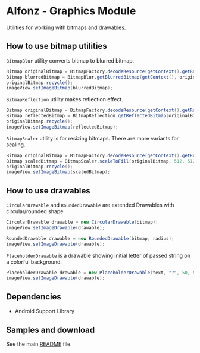Alfonz - Graphics Module
========================

Utilities for working with bitmaps and drawables.


How to use bitmap utilities
---------------------------

`BitmapBlur` utility converts bitmap to blurred bitmap.

```java
Bitmap originalBitmap = BitmapFactory.decodeResource(getContext().getResources(), R.drawable.photo);
Bitmap blurredBitmap = BitmapBlur.getBlurredBitmap(getContext(), originalBitmap);
originalBitmap.recycle();
imageView.setImageBitmap(blurredBitmap);
```

`BitmapReflection` utility makes reflection effect.

```java
Bitmap originalBitmap = BitmapFactory.decodeResource(getContext().getResources(), R.drawable.photo);
Bitmap reflectedBitmap = BitmapReflection.getReflectedBitmap(originalBitmap, 0);
originalBitmap.recycle();
imageView.setImageBitmap(reflectedBitmap);
```

`BitmapScaler` utility is for resizing bitmaps. There are more variants for scaling.

```java
Bitmap originalBitmap = BitmapFactory.decodeResource(getContext().getResources(), R.drawable.photo);
Bitmap scaledBitmap = BitmapScaler.scaleToFill(originalBitmap, 512, 512);
originalBitmap.recycle();
imageView.setImageBitmap(scaledBitmap);
```


How to use drawables
--------------------

`CircularDrawable` and `RoundedDrawable` are extended Drawables with circular/rounded shape.

```java
CircularDrawable drawable = new CircularDrawable(bitmap);
imageView.setImageDrawable(drawable);
```

```java
RoundedDrawable drawable = new RoundedDrawable(bitmap, radius);
imageView.setImageDrawable(drawable);
```

`PlaceholderDrawable` is a drawable showing initial letter of passed string on a colorful background.

```java
PlaceholderDrawable drawable = new PlaceholderDrawable(text, "?", 50, true);
imageView.setImageDrawable(drawable);
```


Dependencies
------------

* Android Support Library


Samples and download
--------------------

See the main [README](https://github.com/petrnohejl/Alfonz/) file.
